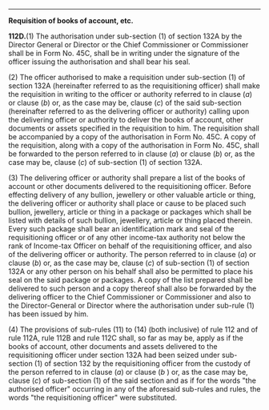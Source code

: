 ****

**Requisition of books of account, etc.**

**112D.**(1) The authorisation under sub-section (1) of section 132A by the Director General or Director or the Chief Commissioner or Commissioner shall be in Form No. 45C, shall be in writing under the signature of the officer issuing the authorisation and shall bear his seal.

(2) The officer authorised to make a requisition under sub-section (1) of section 132A (hereinafter referred to as the requisitioning officer) shall make the requisition in writing to the officer or authority referred to in clause (_a_) or clause (_b_) or, as the case may be, clause (_c_) of the said sub-section (hereinafter referred to as the delivering officer or authority) calling upon the delivering officer or authority to deliver the books of account, other documents or assets specified in the requisition to him. The requisition shall be accompanied by a copy of the authorisation in Form No. 45C. A copy of the requisition, along with a copy of the authorisation in Form No. 45C, shall be forwarded to the person referred to in clause (_a_) or clause (_b_) or, as the case may be, clause (_c_) of sub-section (1) of section 132A.

(3) The delivering officer or authority shall prepare a list of the books of account or other documents delivered to the requisitioning officer. Before effecting delivery of any bullion, jewellery or other valuable article or thing, the delivering officer or authority shall place or cause to be placed such bullion, jewellery, article or thing in a package or packages which shall be listed with details of such bullion, jewellery, article or thing placed therein. Every such package shall bear an identification mark and seal of the requisitioning officer or of any other income-tax authority not below the rank of Income-tax Officer on behalf of the requisitioning officer, and also of the delivering officer or authority. The person referred to in clause (_a_) or clause (_b_) or, as the case may be, clause (_c_) of sub-section (1) of section 132A or any other person on his behalf shall also be permitted to place his seal on the said package or packages. A copy of the list prepared shall be delivered to such person and a copy thereof shall also be forwarded by the delivering officer to the Chief Commissioner or Commissioner and also to the Director-General or Director where the authorisation under sub-rule (1) has been issued by him.

(4) The provisions of sub-rules (11) to (14) (both inclusive) of rule 112 and of rule 112A, rule 112B and rule 112C shall, so far as may be, apply as if the books of account, other documents and assets delivered to the requisitioning officer under section 132A had been seized under sub-section (1) of section 132 by the requisitioning officer from the custody of the person referred to in clause (_a_) or clause (_b_ ) or, as the case may be, clause (_c_) of sub-section (1) of the said section and as if for the words "the authorised officer" occurring in any of the aforesaid sub-rules and rules, the words "the requisitioning officer" were substituted.